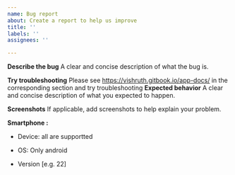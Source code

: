 ```yaml
---
name: Bug report
about: Create a report to help us improve
title: ''
labels: ''
assignees: ''

---
```


**Describe the bug**
A clear and concise description of what the bug is.

**Try troubleshooting**
Please see https://vishruth.gitbook.io/app-docs/ in the corresponding section and try troubleshooting
**Expected behavior**
A clear and concise description of what you expected to happen.

**Screenshots**
If applicable, add screenshots to help explain your problem.


**Smartphone :**
 - Device: all are supportted
 - OS: Only android

 - Version [e.g. 22]

